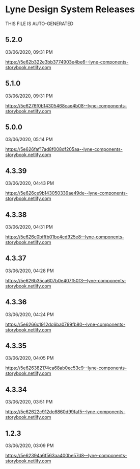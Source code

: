 # Lyne Design System Releases

 THIS FILE IS AUTO-GENERATED 

## 5.2.0
03/06/2020, 09:31 PM

https://5e62b322e3bb3774903e4be6--lyne-components-storybook.netlify.com

## 5.1.0
03/06/2020, 09:31 PM

https://5e6276f0b14305468cae4b08--lyne-components-storybook.netlify.com

## 5.0.0
03/06/2020, 05:14 PM

https://5e626faf17ad8f008df205aa--lyne-components-storybook.netlify.com

## 4.3.39
03/06/2020, 04:43 PM

https://5e626ce9b143050339ae49de--lyne-components-storybook.netlify.com

## 4.3.38
03/06/2020, 04:31 PM

https://5e626c0bfffb01be4cd925e8--lyne-components-storybook.netlify.com

## 4.3.37
03/06/2020, 04:28 PM

https://5e626b35ca607b0e407f50f3--lyne-components-storybook.netlify.com

## 4.3.36
03/06/2020, 04:24 PM

https://5e6266c1912dc6ba0799fb80--lyne-components-storybook.netlify.com

## 4.3.35
03/06/2020, 04:05 PM

https://5e626382174ca68ab0ec53c9--lyne-components-storybook.netlify.com

## 4.3.34
03/06/2020, 03:51 PM

https://5e62622c912dc6860d99faf5--lyne-components-storybook.netlify.com

## 1.2.3
03/06/2020, 03:09 PM

https://5e62394a6f563aa400be57d8--lyne-components-storybook.netlify.com

